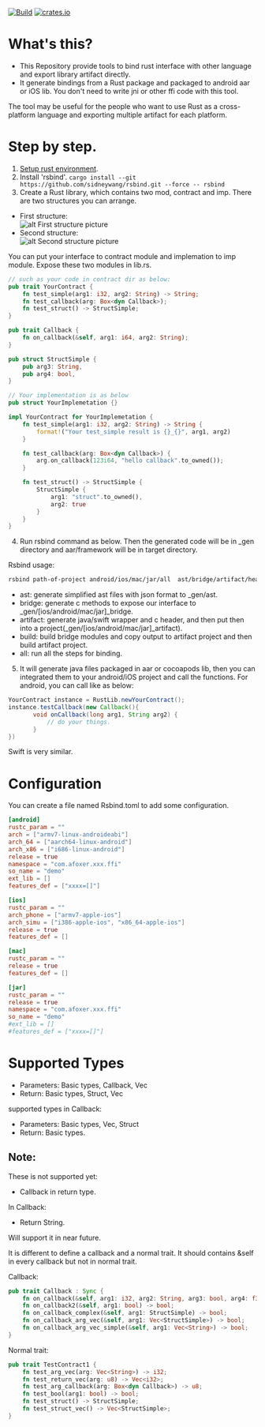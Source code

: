 [![Build](https://github.com/sidneywang/rsbind/actions/workflows/build.yml/badge.svg?branch=master)](https://github.com/sidneywang/rsbind/actions/workflows/build.yml)
[![crates.io](https://img.shields.io/crates/v/rsbind.svg)](https://crates.io/crates/rsbind)
# What's this?
- This Repository provide tools to bind rust interface with other language and export library artifact directly.
- It generate bindings from a Rust package and packaged to android aar or iOS lib. You don't need to write jni or other ffi code with this tool.
  
The tool may be useful for the people who want to use Rust as a cross-platform language and exporting multiple artifact for each platform.

# Step by step.
1. [Setup rust environment](/docs/env.md).
2. Install 'rsbind'. ```cargo install --git https://github.com/sidneywang/rsbind.git --force -- rsbind```
3. Create a Rust library, which contains two mod, contract and imp. There are two structures you can arrange.
- First structure:  
![alt First structure picture](https://raw.githubusercontent.com/sidneywang/rsbind/main/docs/first_structure.jpg)
- Second structure:  
![alt Second structure picture](https://raw.githubusercontent.com/sidneywang/rsbind/main/docs/second_structure.jpg)

 You can put your interface to contract module and implemation to imp module. Expose these two modules in lib.rs.
```rust
// such as your code in contract dir as below:
pub trait YourContract {
    fn test_simple(arg1: i32, arg2: String) -> String;
    fn test_callback(arg: Box<dyn Callback>);
    fn test_struct() -> StructSimple;
}

pub trait Callback {
    fn on_callback(&self, arg1: i64, arg2: String);
}

pub struct StructSimple {
    pub arg3: String,
    pub arg4: bool,
}
```

```rust
// Your implementation is as below
pub struct YourImplemetation {}

impl YourContract for YourImplemetation {
    fn test_simple(arg1: i32, arg2: String) -> String {
        format!("Your test_simple result is {}_{}", arg1, arg2)
    }

    fn test_callback(arg: Box<dyn Callback>) {
        arg.on_callback(123i64, "hello callback".to_owned());
    }

    fn test_struct() -> StructSimple {
        StructSimple {
            arg1: "struct".to_owned(),
            arg2: true
        }
    }
}
```

4. Run rsbind command as below. Then the generated code will be in _gen directory and aar/framework will be in target directory.

Rsbind usage:
```sh
rsbind path-of-project android/ios/mac/jar/all  ast/bridge/artifact/header/build/all
```
- ast: generate simplified ast files with json format to _gen/ast.
- bridge: generate c methods to expose our interface to _gen/[ios/android/mac/jar]_bridge.
- artifact: generate java/swift wrapper and c header, and then put then into a project(_gen/[ios/android/mac/jar]_artifact).
- build: build bridge modules and copy output to artifact project and then build artifact project.
- all: run all the steps for binding.

5. It will generate java files packaged in aar or cocoapods lib, then you can integrated them to your android/iOS project and call the functions.
For android, you can call like as below:
```java
YourContract instance = RustLib.newYourContract();
instance.testCallback(new Callback(){
       void onCallback(long arg1, String arg2) {
           // do your things.
       }
})
```
Swift is very similar.

# Configuration
You can create a file named Rsbind.toml to add some configuration.
```toml
[android]
rustc_param = ""
arch = ["armv7-linux-androideabi"]
arch_64 = ["aarch64-linux-android"]
arch_x86 = ["i686-linux-android"]
release = true
namespace = "com.afoxer.xxx.ffi"
so_name = "demo"
ext_lib = []
features_def = ["xxxx=[]"]

[ios]
rustc_param = ""
arch_phone = ["armv7-apple-ios"]
arch_simu = ["i386-apple-ios", "x86_64-apple-ios"]
release = true
features_def = []

[mac]
rustc_param = ""
release = true
features_def = []

[jar]
rustc_param = ""
release = true
namespace = "com.afoxer.xxx.ffi"
so_name = "demo"
#ext_lib = []
#features_def = ["xxxx=[]"]

```

# Supported Types
- Parameters: Basic types, Callback, Vec
- Return: Basic types, Struct, Vec

supported types in Callback:
- Parameters: Basic types, Vec, Struct
- Return: Basic types.

## Note:
These is not supported yet:
- Callback in return type.

In Callback:
- Return String.

Will support it in near future.

It is different to define a callback and a normal trait.
It should contains &self in every callback but not in normal trait.

Callback:
```rust
pub trait Callback : Sync {
    fn on_callback(&self, arg1: i32, arg2: String, arg3: bool, arg4: f32, arg5: f64) -> i32;
    fn on_callback2(&self, arg1: bool) -> bool;
    fn on_callback_complex(&self, arg1: StructSimple) -> bool;
    fn on_callback_arg_vec(&self, arg1: Vec<StructSimple>) -> bool;
    fn on_callback_arg_vec_simple(&self, arg1: Vec<String>) -> bool;
}
```

Normal trait:
```rust
pub trait TestContract1 {
    fn test_arg_vec(arg: Vec<String>) -> i32;
    fn test_return_vec(arg: u8) -> Vec<i32>;
    fn test_arg_callback(arg: Box<dyn Callback>) -> u8;
    fn test_bool(arg1: bool) -> bool;
    fn test_struct() -> StructSimple;
    fn test_struct_vec() -> Vec<StructSimple>;
}

```
